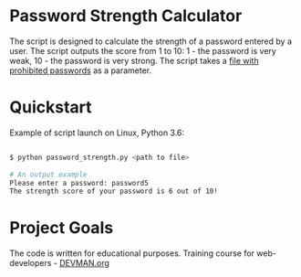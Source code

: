 # Password Strength Calculator

The script is designed to calculate the strength of a password entered by a user. The script outputs the score from 1 to 10: 1 - the password is very weak, 10 - the password is very strong. 
The script takes a [file with prohibited passwords](https://github.com/danielmiessler/SecLists/blob/master/Passwords/10k_most_common.txt) as a parameter.   

# Quickstart

Example of script launch on Linux, Python 3.6:

```bash

$ python password_strength.py <path to file>
 
# An output example
Please enter a password: password5
The strength score of your password is 6 out of 10!

```

# Project Goals

The code is written for educational purposes. Training course for web-developers - [DEVMAN.org](https://devman.org)
